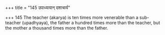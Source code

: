 +++
title = "145 उपाध्यायान् दशाचार्य"

+++
145	The teacher (akarya) is ten times more venerable than a sub-teacher (upadhyaya), the father a hundred times more than the teacher, but the mother a thousand times more than the father.